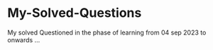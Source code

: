 # My-Solved-Questions

My solved Questioned  in the phase of learning from 04 sep 2023 to onwards ...

